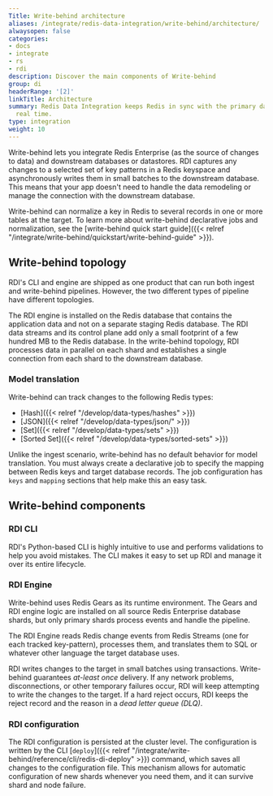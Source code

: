 ```yaml
---
Title: Write-behind architecture
aliases: /integrate/redis-data-integration/write-behind/architecture/
alwaysopen: false
categories:
- docs
- integrate
- rs
- rdi
description: Discover the main components of Write-behind
group: di
headerRange: '[2]'
linkTitle: Architecture
summary: Redis Data Integration keeps Redis in sync with the primary database in near
  real time.
type: integration
weight: 10
---
```


Write-behind lets you integrate Redis Enterprise (as the source of changes to data) and downstream databases or datastores.
RDI captures any changes to a selected set of key patterns in a Redis keyspace and asynchronously writes them in small batches to the downstream database. This means that your app doesn't need to handle the data remodeling or manage the connection with the downstream database.

Write-behind can normalize a key in Redis to several records in one or more tables at the target.
To learn more about write-behind declarative jobs and normalization, see the
[write-behind quick start guide]({{< relref "/integrate/write-behind/quickstart/write-behind-guide" >}}).

## Write-behind topology

RDI's CLI and engine are shipped as one product that can run both ingest and write-behind pipelines.
However, the two different types of pipeline have different topologies.

The RDI engine is installed on the Redis database that contains the application data and not on a separate staging Redis database. The RDI data streams and its control plane add only a small footprint of a few hundred MB to the Redis database. In the write-behind topology, RDI processes data in parallel on each shard and establishes a single connection from each shard to the downstream database.

### Model translation

Write-behind can track changes to the following Redis types:

- [Hash]({{< relref "/develop/data-types/hashes" >}})
- [JSON]({{< relref "/develop/data-types/json/" >}})
- [Set]({{< relref "/develop/data-types/sets" >}})
- [Sorted Set]({{< relref "/develop/data-types/sorted-sets" >}})

Unlike the ingest scenario, write-behind has no default behavior for model translation. You must always
create a declarative job to specify the mapping between Redis keys and target database records.
The job configuration has `keys` and `mapping` sections that help make this an easy task.

## Write-behind components

### RDI CLI

RDI's Python-based CLI is highly intuitive to use and performs validations to help you avoid mistakes.
The CLI makes it easy to set up RDI and manage it over its entire lifecycle.

### RDI Engine

Write-behind uses Redis Gears as its runtime environment. The Gears and RDI engine logic are installed
on all source Redis Enterprise database shards, but only primary shards process events and handle the pipeline.

The RDI Engine reads Redis change events from Redis Streams (one for each tracked key-pattern),
processes them, and translates them to SQL or whatever other language the target database uses.

RDI writes changes to the target in small batches using transactions. Write-behind guarantees
*at-least once* delivery. If any network problems, disconnections, or other temporary failures occur,
RDI will keep attempting to write the changes to the target. If a hard reject occurs, RDI keeps the reject
record and the reason in a *dead letter queue (DLQ)*.

### RDI configuration

The RDI configuration is persisted at the cluster level. The configuration is written by the CLI
[`deploy`]({{< relref "/integrate/write-behind/reference/cli/redis-di-deploy" >}})
command, which saves all changes to the configuration file. This mechanism allows for automatic configuration of new shards
whenever you need them, and it can survive shard and node failure.
